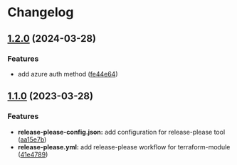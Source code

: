 # Changelog

## [1.2.0](https://github.com/releaseband/terraform-boundary-config/compare/v1.1.0...v1.2.0) (2024-03-28)


### Features

* add azure auth method ([fe44e64](https://github.com/releaseband/terraform-boundary-config/commit/fe44e640c23ab5042de08df038cb734a3977eb06))

## [1.1.0](https://github.com/releaseband/terraform-boundary-config/compare/v1.0.1...v1.1.0) (2023-03-28)


### Features

* **release-please-config.json:** add configuration for release-please tool ([aa15e7b](https://github.com/releaseband/terraform-boundary-config/commit/aa15e7b00ce2f1695ee2d7b47d9d173259eed458))
* **release-please.yml:** add release-please workflow for terraform-module ([41e4789](https://github.com/releaseband/terraform-boundary-config/commit/41e47899e9814b8de24501f71bc7f47879790733))

